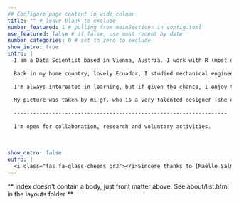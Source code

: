 ```yaml
---
## Configure page content in wide column
title: "" # leave blank to exclude
number_featured: 1 # pulling from mainSections in config.toml
use_featured: false # if false, use most recent by date
number_categories: 0 # set to zero to exclude
show_intro: true
intro: |
  I am a Data Scientist based in Vienna, Austria. I work with R (most of the time) analyzing data, developing models and creating Shiny dashboards. I enjoy riding my bmx and racing when I get the chance.
  
  Back in my home country, lovely Ecuador, I studied mechanical engineering and an MBA. I also did a Data Analysis, Process Improvement and Decision Making (yeap, short name) Master in Spain and a PhD in Management here in Vienna.
  
  I'm always interested in learning, but if given the chance, I enjoy teaching here and there. This is one of the reasons why I created this site. Do check out the blog section for posts about Data Science(mostly R) and anything really.
  
  My picture was taken by mi gf, who is a very talented designer (she even did my home logo).
  
  -------------------------------------------------------------------
  
  I'm open for collaboration, research and voluntary activities. 
  
  
  
show_outro: false
outro: |
  <i class="fas fa-glass-cheers pr2"></i>Sincere thanks to [Maëlle Salmon](https://masalmon.eu/) for her help naming this Hugo theme!
---
```


** index doesn't contain a body, just front matter above.
See about/list.html in the layouts folder **
